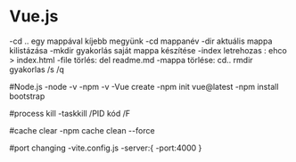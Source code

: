 # Vue.js
-cd .. egy mappával kíjebb megyünk
-cd mappanév 
-dir aktuális mappa kilistázása
-mkdir gyakorlás saját mappa készítése 
-index letrehozas : ehco > index.html
-file törlés: del readme.md 
-mappa törlése: cd.. 
rmdir gyakorlas /s /q 

#Node.js 
-node -v 
-npm -v 
-Vue create
-npm init vue@latest 
-npm install bootstrap

#process kill
-taskkill /PID kód /F

#cache clear
-npm cache clean --force 


#port changing 
-vite.config.js
-server:{
-port:4000
}

